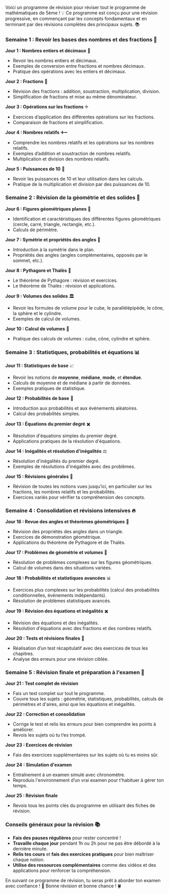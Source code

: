 Voici un programme de révision pour réviser tout le programme de mathématiques de 5ème ! 💡 Ce programme est conçu pour une révision progressive, en commençant par les concepts fondamentaux et en terminant par des révisions complètes des principaux sujets. 📚



### **Semaine 1 : Revoir les bases des nombres et des fractions** 🔢

**Jour 1 : Nombres entiers et décimaux** 🧮  
- Revoir les nombres entiers et décimaux.  
- Exemples de conversion entre fractions et nombres décimaux.  
- Pratique des opérations avec les entiers et décimaux.

**Jour 2 : Fractions** 🥧  
- Révision des fractions : addition, soustraction, multiplication, division.  
- Simplification de fractions et mise au même dénominateur.

**Jour 3 : Opérations sur les fractions** ➗  
- Exercices d’application des différentes opérations sur les fractions.  
- Comparaison de fractions et simplification.

**Jour 4 : Nombres relatifs** ➕➖  
- Comprendre les nombres relatifs et les opérations sur les nombres relatifs.  
- Exemples d’addition et soustraction de nombres relatifs.  
- Multiplication et division des nombres relatifs.

**Jour 5 : Puissances de 10** 🔢  
- Revoir les puissances de 10 et leur utilisation dans les calculs.  
- Pratique de la multiplication et division par des puissances de 10.



### **Semaine 2 : Révision de la géométrie et des solides** 📐

**Jour 6 : Figures géométriques planes** 🔵  
- Identification et caractéristiques des différentes figures géométriques (cercle, carré, triangle, rectangle, etc.).  
- Calculs de périmètre.

**Jour 7 : Symétrie et propriétés des angles** 🔄  
- Introduction à la symétrie dans le plan.  
- Propriétés des angles (angles complémentaires, opposés par le sommet, etc.).

**Jour 8 : Pythagore et Thalès** 📏  
- Le théorème de Pythagore : révision et exercices.  
- Le théorème de Thalès : révision et applications.

**Jour 9 : Volumes des solides** 🏛️  
- Revoir les formules de volume pour le cube, le parallélépipède, le cône, la sphère et le cylindre.  
- Exemples de calcul de volumes.

**Jour 10 : Calcul de volumes** 📐  
- Pratique des calculs de volumes : cube, cône, cylindre et sphère.



### **Semaine 3 : Statistiques, probabilités et équations** 📊

**Jour 11 : Statistiques de base** 📈  
- Revoir les notions de **moyenne**, **médiane**, **mode**, et **étendue**.  
- Calculs de moyenne et de médiane à partir de données.  
- Exemples pratiques de statistique.

**Jour 12 : Probabilités de base** 🎲  
- Introduction aux probabilités et aux événements aléatoires.  
- Calcul des probabilités simples.

**Jour 13 : Équations du premier degré** ✖️  
- Résolution d'équations simples du premier degré.  
- Applications pratiques de la résolution d'équations.

**Jour 14 : Inégalités et résolution d'inégalités** ⚖️  
- Résolution d'inégalités du premier degré.  
- Exemples de résolutions d'inégalités avec des problèmes.

**Jour 15 : Révisions générales** 🔄  
- Révision de toutes les notions vues jusqu’ici, en particulier sur les fractions, les nombres relatifs et les probabilités.  
- Exercices variés pour vérifier ta compréhension des concepts.



### **Semaine 4 : Consolidation et révisions intensives** 🔥

**Jour 16 : Revue des angles et théorèmes géométriques** 🔺  
- Révision des propriétés des angles dans un triangle.  
- Exercices de démonstration géométrique.  
- Applications du théorème de Pythagore et de Thalès.

**Jour 17 : Problèmes de géométrie et volumes** 📐  
- Résolution de problèmes complexes sur les figures géométriques.  
- Calcul de volumes dans des situations variées.

**Jour 18 : Probabilités et statistiques avancées** 📊  
- Exercices plus complexes sur les probabilités (calcul des probabilités conditionnelles, événements indépendants).  
- Résolution de problèmes statistiques avancés.

**Jour 19 : Révision des équations et inégalités** ✖️  
- Révision des équations et des inégalités.  
- Résolution d'équations avec des fractions et des nombres relatifs.

**Jour 20 : Tests et révisions finales** 📅  
- Réalisation d’un test récapitulatif avec des exercices de tous les chapitres.  
- Analyse des erreurs pour une révision ciblée.



### **Semaine 5 : Révision finale et préparation à l'examen** 📝

**Jour 21 : Test complet de révision**  
- Fais un test complet sur tout le programme.  
- Couvre tous les sujets : géométrie, statistiques, probabilités, calculs de périmètres et d'aires, ainsi que les équations et inégalités.

**Jour 22 : Correction et consolidation**  
- Corrige le test et relis les erreurs pour bien comprendre les points à améliorer.  
- Revois les sujets où tu t’es trompé.

**Jour 23 : Exercices de révision**  
- Fais des exercices supplémentaires sur les sujets où tu es moins sûr.

**Jour 24 : Simulation d'examen**  
- Entraînement à un examen simulé avec chronomètre.  
- Reproduis l'environnement d’un vrai examen pour t'habituer à gérer ton temps.

**Jour 25 : Révision finale**  
- Revois tous les points clés du programme en utilisant des fiches de révision.



### **Conseils généraux pour la révision** 📚  
- **Fais des pauses régulières** pour rester concentré !  
- **Travaille chaque jour** pendant 1h ou 2h pour ne pas être débordé à la dernière minute.  
- **Relis tes cours** et **fais des exercices pratiques** pour bien maîtriser chaque notion.  
- **Utilise des ressources complémentaires** comme des vidéos et des applications pour renforcer ta compréhension.



En suivant ce programme de révision, tu seras prêt à aborder ton examen avec confiance ! 💪 Bonne révision et bonne chance ! 🍀